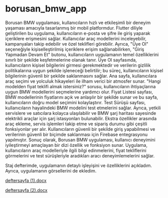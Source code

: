 # borusan_bmw_app
Borusan BMW uygulaması, kullanıcıların hızlı ve etkileşimli bir deneyim yaşaması amacıyla tasarlanmış bir mobil platformdur. Flutter diliyle geliştirilen bu uygulama, kullanıcıların e-posta ve şifre ile giriş yaparak içeriklere erişmesini sağlar. Kullanıcılar araç modellerini inceleyebilir, kampanyaları takip edebilir ve özel teklifleri görebilir. Ayrıca, "Üye Ol" seçeneğiyle kişiselleştirilmiş içeriklere erişim sağlanabilirken, "Giriş Yapmadan Devam Et" butonu, kullanıcıların uygulamanın temel özelliklerini sınırlı bir şekilde keşfetmelerine olanak tanır. Üye Ol sayfasında, kullanıcıların kişisel bilgilerini girmesi gerekmektedir ve verilerin gizlilik politikalarına uygun şekilde işleneceği belirtilir; bu süreç, kullanıcıların kişisel bilgilerinin güvenli bir şekilde saklanmasını sağlar. Ana sayfa, kullanıcılara araç seçimi ve yolculuk hikayeleri ile ilham verici bir atmosfer sunar. "Hangi modelden fiyat teklifi almak istersiniz?" sorusu, kullanıcıların ihtiyaçlarına uygun BMW modellerini seçmelerine yardımcı olur. Fiyat Listesi sayfası, BMW modellerinin fiyatlarını açık ve anlaşılır bir şekilde sunar ve bu sayfa, kullanıcıların doğru model seçimini kolaylaştırır. Test Sürüşü sayfası, kullanıcıların hayalindeki BMW modelini test etmelerini sağlar. Ayrıca, yetkili servislere ve satıcılara kolayca ulaşılabilir ve BMW şarj haritası sayesinde elektrikli araçlar için şarj istasyonları bulunabilir. Ekstra özellikler arasında araç ekleme, servis işlemleri takip etme ve sipariş durumu gibi çeşitli fonksiyonlar yer alır. Kullanıcıların güvenli bir şekilde giriş yapabilmesi ve verilerinin güvenli bir biçimde saklanması için Firebase entegrasyonu yapılmıştır. Sonuç olarak, Borusan BMW uygulaması, kullanıcı deneyimini iyileştirmeyi amaçlayan bir dizi özellik ve fonksiyon sunar. Uygulama, kullanıcıların araç modelleriyle ilgili bilgi edinmelerini, fiyat tekliflerini görmelerini ve test sürüşleriyle aradıkları aracı deneyimlemelerini sağlar.

Staj defterimde, uygulamanın detaylı işleyişini ve özelliklerini açıkladım. Ayrıca, uygulamanın görsellerini de ekledim.

[deftersayfa (1).docx](https://github.com/user-attachments/files/19574364/deftersayfa.1.docx)

[deftersayfa (2).docx](https://github.com/user-attachments/files/19574365/deftersayfa.2.docx)
